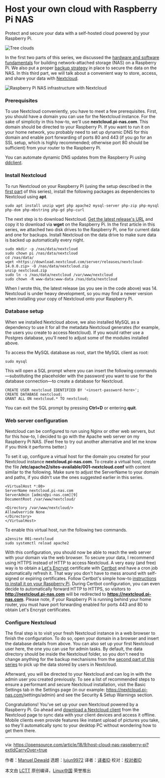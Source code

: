 [#]: collector: (lujun9972)
[#]: translator: ( )
[#]: reviewer: ( )
[#]: publisher: ( )
[#]: url: ( )
[#]: subject: (Host your own cloud with Raspberry Pi NAS)
[#]: via: (https://opensource.com/article/18/9/host-cloud-nas-raspberry-pi?extIdCarryOver=true)
[#]: author: (Manuel Dewald https://opensource.com/users/ntlx)

Host your own cloud with Raspberry Pi NAS
======

Protect and secure your data with a self-hosted cloud powered by your Raspberry Pi.

![Tree clouds][1]

In the first two parts of this series, we discussed the [hardware and software fundamentals][2] for building network-attached storage (NAS) on a Raspberry Pi. We also put a proper [backup strategy][3] in place to secure the data on the NAS. In this third part, we will talk about a convenient way to store, access, and share your data with [Nextcloud][4].

![Raspberry Pi NAS infrastructure with Nextcloud][6]

### Prerequisites

To use Nextcloud conveniently, you have to meet a few prerequisites. First, you should have a domain you can use for the Nextcloud instance. For the sake of simplicity in this how-to, we'll use **nextcloud.pi-nas.com**. This domain should be directed to your Raspberry Pi. If you want to run it on your home network, you probably need to set up dynamic DNS for this domain and enable port forwarding of ports 80 and 443 (if you go for an SSL setup, which is highly recommended; otherwise port 80 should be sufficient) from your router to the Raspberry Pi.

You can automate dynamic DNS updates from the Raspberry Pi using [ddclient][7].

### Install Nextcloud

To run Nextcloud on your Raspberry Pi (using the setup described in the [first part][2] of this series), install the following packages as dependencies to Nextcloud using **apt**.

```
sudo apt install unzip wget php apache2 mysql-server php-zip php-mysql php-dom php-mbstring php-gd php-curl
```

The next step is to download Nextcloud. [Get the latest release's URL][8] and copy it to download via **wget** on the Raspberry Pi. In the first article in this series, we attached two disk drives to the Raspberry Pi, one for current data and one for backups. Install Nextcloud on the data drive to make sure data is backed up automatically every night.
```
sudo mkdir -p /nas/data/nextcloud
sudo chown pi /nas/data/nextcloud
cd /nas/data/
wget <https://download.nextcloud.com/server/releases/nextcloud-14.0.0.zip> -O /nas/data/nextcloud.zip
unzip nextcloud.zip
sudo ln -s /nas/data/nextcloud /var/www/nextcloud
sudo chown -R www-data:www-data /nas/data/nextcloud
```

When I wrote this, the latest release (as you see in the code above) was 14. Nextcloud is under heavy development, so you may find a newer version when installing your copy of Nextcloud onto your Raspberry Pi.

### Database setup

When we installed Nextcloud above, we also installed MySQL as a dependency to use it for all the metadata Nextcloud generates (for example, the users you create to access Nextcloud). If you would rather use a Postgres database, you'll need to adjust some of the modules installed above.

To access the MySQL database as root, start the MySQL client as root:

```
sudo mysql
```

This will open a SQL prompt where you can insert the following commands—substituting the placeholder with the password you want to use for the database connection—to create a database for Nextcloud.
```
CREATE USER nextcloud IDENTIFIED BY '<insert-password-here>';
CREATE DATABASE nextcloud;
GRANT ALL ON nextcloud.* TO nextcloud;
```


You can exit the SQL prompt by pressing **Ctrl+D** or entering **quit**.

### Web server configuration

Nextcloud can be configured to run using Nginx or other web servers, but for this how-to, I decided to go with the Apache web server on my Raspberry Pi NAS. (Feel free to try out another alternative and let me know if you think it performs better.)

To set it up, configure a virtual host for the domain you created for your Nextcloud instance **nextcloud.pi-nas.com**. To create a virtual host, create the file **/etc/apache2/sites-available/001-nextcloud.conf** with content similar to the following. Make sure to adjust the ServerName to your domain and paths, if you didn't use the ones suggested earlier in this series.
```
<VirtualHost *:80>
ServerName nextcloud.pi-nas.com
ServerAdmin [admin@pi-nas.com][9]
DocumentRoot /var/www/nextcloud/

<Directory /var/www/nextcloud/>
AllowOverride None
</Directory>
</VirtualHost>
```


To enable this virtual host, run the following two commands.
```
a2ensite 001-nextcloud
sudo systemctl reload apache2
```


With this configuration, you should now be able to reach the web server with your domain via the web browser. To secure your data, I recommend using HTTPS instead of HTTP to access Nextcloud. A very easy (and free) way is to obtain a [Let's Encrypt][10] certificate with [Certbot][11] and have a cron job automatically refresh it. That way you don't have to mess around with self-signed or expiring certificates. Follow Certbot's simple how-to [instructions to install it on your Raspberry Pi][12]. During Certbot configuration, you can even decide to automatically forward HTTP to HTTPS, so visitors to **<http://nextcloud.pi-nas.com>** will be redirected to **<https://nextcloud.pi-nas.com>**. Please note, if your Raspberry Pi is running behind your home router, you must have port forwarding enabled for ports 443 and 80 to obtain Let's Encrypt certificates.

### Configure Nextcloud

The final step is to visit your fresh Nextcloud instance in a web browser to finish the configuration. To do so, open your domain in a browser and insert the database details from above. You can also set up your first Nextcloud user here, the one you can use for admin tasks. By default, the data directory should be inside the Nextcloud folder, so you don't need to change anything for the backup mechanisms from the [second part of this series][3] to pick up the data stored by users in Nextcloud.

Afterward, you will be directed to your Nextcloud and can log in with the admin user you created previously. To see a list of recommended steps to ensure a performant and secure Nextcloud installation, visit the Basic Settings tab in the Settings page (in our example: <https://nextcloud.pi-nas.com/>settings/admin) and see the Security & Setup Warnings section.

Congratulations! You've set up your own Nextcloud powered by a Raspberry Pi. Go ahead and [download a Nextcloud client][13] from the Nextcloud page to sync data with your client devices and access it offline. Mobile clients even provide features like instant upload of pictures you take, so they'll automatically sync to your desktop PC without wondering how to get them there.

--------------------------------------------------------------------------------

via: https://opensource.com/article/18/9/host-cloud-nas-raspberry-pi?extIdCarryOver=true

作者：[Manuel Dewald][a]
选题：[lujun9972][b]
译者：[译者ID](https://github.com/译者ID)
校对：[校对者ID](https://github.com/校对者ID)

本文由 [LCTT](https://github.com/LCTT/TranslateProject) 原创编译，[Linux中国](https://linux.cn/) 荣誉推出

[a]: https://opensource.com/users/ntlx
[b]: https://github.com/lujun9972
[1]: https://opensource.com/sites/default/files/styles/image-full-size/public/lead-images/life_tree_clouds.png?itok=b_ftihhP (Tree clouds)
[2]: https://opensource.com/article/18/7/network-attached-storage-Raspberry-Pi
[3]: https://opensource.com/article/18/8/automate-backups-raspberry-pi
[4]: https://nextcloud.com/
[5]: /file/409336
[6]: https://opensource.com/sites/default/files/uploads/nas_part3.png (Raspberry Pi NAS infrastructure with Nextcloud)
[7]: https://sourceforge.net/p/ddclient/wiki/Home/
[8]: https://nextcloud.com/install/#instructions-server
[9]: mailto:admin@pi-nas.com
[10]: https://letsencrypt.org/
[11]: https://certbot.eff.org/
[12]: https://certbot.eff.org/lets-encrypt/debianother-apache
[13]: https://nextcloud.com/install/#install-clients
